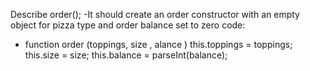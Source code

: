 Describe order();
-It should create an order constructor with an empty object for pizza type and order balance set to zero
code:
- function order (toppings, size , alance )
  this.toppings = toppings;
  this.size = size;
  this.balance = parseInt(balance);